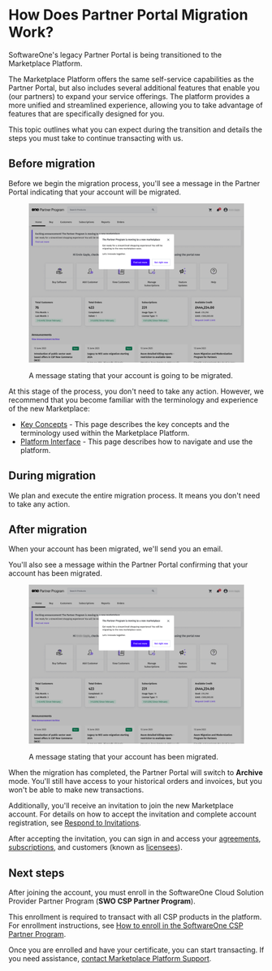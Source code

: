 # How Does Partner Portal Migration Work?

SoftwareOne's legacy Partner Portal is being transitioned to the Marketplace Platform.

The Marketplace Platform offers the same self-service capabilities as the Partner Portal, but also includes several additional features that enable you (our partners) to expand your service offerings. The platform provides a more unified and streamlined experience, allowing you to take advantage of features that are specifically designed for you.

This topic outlines what you can expect during the transition and details the steps you must take to continue transacting with us.&#x20;

## Before migration

Before we begin the migration process, you'll see a message in the Partner Portal indicating that your account will be migrated.

<div data-with-frame="true"><figure><img src="../../../.gitbook/assets/partner_portal_migration.png" alt=""><figcaption><p>A message stating that your account is going to be migrated.</p></figcaption></figure></div>

At this stage of the process, you don't need to take any action. However, we recommend that you become familiar with the terminology and experience of the new Marketplace:

* [Key Concepts](../key-concepts.md) - This page describes the key concepts and the terminology used within the Marketplace Platform.
* [Platform Interface](../interface/) - This page describes how to navigate and use the platform.

## During migration

We plan and execute the entire migration process. It means you don't need to take any action.

## After migration

When your account has been migrated, we'll send you an email.&#x20;

You'll also see a message within the Partner Portal confirming that your account has been migrated.&#x20;

<div data-with-frame="true"><figure><img src="../../../.gitbook/assets/partner_portal_migration2.png" alt=""><figcaption><p>A message stating that your account has been migrated.</p></figcaption></figure></div>

When the migration has completed, the Partner Portal will switch to **Archive** mode. You'll still have access to your historical orders and invoices, but you won't be able to make new transactions.

Additionally, you'll receive an invitation to join the new Marketplace account. For details on how to accept the invitation and complete account registration, see [Respond to Invitations](../../../modules-and-features/settings/users/respond-to-invitations.md).

After accepting the invitation, you can sign in and access your [agreements](../../../modules-and-features/marketplace/agreements/), [subscriptions](../../../modules-and-features/marketplace/subscriptions/), and customers (known as [licensees](../../../modules-and-features/settings/licensees/)).

## Next steps

After joining the account, you must enroll in the SoftwareOne Cloud Solution Provider Partner Program (**SWO CSP Partner Program**).

This enrollment is required to transact with all CSP products in the platform. For enrollment instructions, see [How to enroll in the SoftwareOne CSP Partner Program](how-to-enroll-in-the-softwareone-csp-partner-program.md).&#x20;

Once you are enrolled and have your certificate, you can start transacting. If you need assistance, [contact Marketplace Platform Support](../../../help-and-support/contact-support.md).
